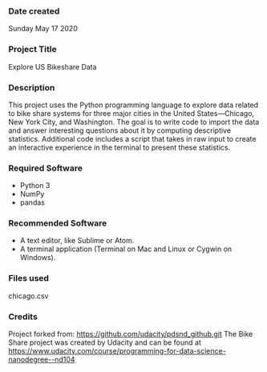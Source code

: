 ### Date created
Sunday May 17 2020

### Project Title
Explore US Bikeshare Data

### Description
This project uses the Python programming language to explore data related to bike share systems for three major cities in the United States—Chicago, New York City, and Washington. The goal is to write code to import the data and answer interesting questions about it by computing descriptive statistics. Additional code includes a script that takes in raw input to create an interactive experience in the terminal to present these statistics.

### Required Software
  * Python 3
  * NumPy
  * pandas

### Recommended Software
  * A text editor, like Sublime or Atom.
  * A terminal application (Terminal on Mac and Linux or Cygwin on Windows).

### Files used
chicago.csv

### Credits
Project forked from: https://github.com/udacity/pdsnd_github.git
The Bike Share project was created by Udacity and can be found at https://www.udacity.com/course/programming-for-data-science-nanodegree--nd104
